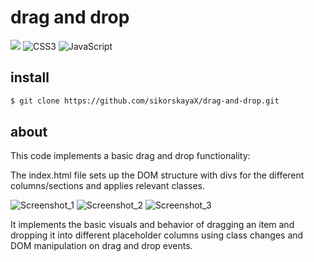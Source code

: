 ﻿# drag and drop

<img src="https://img.shields.io/badge/html5%20-%23E34F26.svg?&style=for-the-badge&logo=html5&logoColor=white"/> ![CSS3](https://img.shields.io/badge/css3-%231572B6.svg?style=for-the-badge&logo=css3&logoColor=white) ![JavaScript](https://img.shields.io/badge/javascript-%23323330.svg?style=for-the-badge&logo=javascript&logoColor=%23F7DF1E) 
## install
```bash
$ git clone https://github.com/sikorskayaX/drag-and-drop.git
```

## about

This code implements a basic drag and drop functionality:

The index.html file sets up the DOM structure with divs for the different columns/sections and applies relevant classes.


![Screenshot_1](https://github.com/sikorskayaX/drag-and-drop/assets/106336275/ab7c716a-b6b6-46e2-9c8c-28a44e86a8f0)
![Screenshot_2](https://github.com/sikorskayaX/drag-and-drop/assets/106336275/72965521-25c1-4ba8-914d-6bea7933c164)
![Screenshot_3](https://github.com/sikorskayaX/drag-and-drop/assets/106336275/d85c0736-31c1-4851-8fd4-6494b5455652)

It implements the basic visuals and behavior of dragging an item and dropping it into different placeholder columns using class changes and DOM manipulation on drag and drop events.